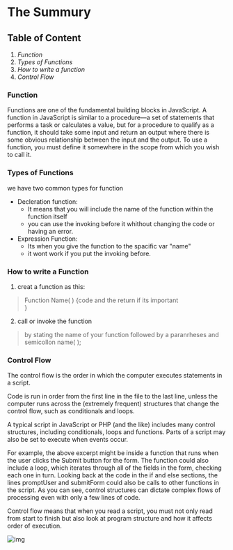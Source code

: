 # The Summury
## Table of  Content
1. *Function*
2. *Types of Functions*
3. *How to write a function*
3. *Control Flow*


###  Function
Functions are one of the fundamental building blocks in JavaScript. A function in JavaScript is similar to a procedure—a set of statements that performs a task or calculates a value, but for a procedure to qualify as a function, it should take some input and return an output where there is some obvious relationship between the input and the output. To use a function, you must define it somewhere in the scope from which you wish to call it.


### Types of Functions
we have two common types for function
* Decleration function:
    * It means that you will include the name of the function within the function itself
    * you can use the invoking before it whithout changing the code or having an error.
* Expression Function:
    * Its when you give the function to the spacific var "name"
    * it wont work if you put the invoking before.


### How to write a Function
1. creat a function as this:
>  Function Name(   ) {code and the return if its important    
}
2. call or invoke the function 
> by stating the name of your function followed by a paranrheses and semicollon name(       );


### Control Flow

The control flow is the order in which the computer executes statements in a script.

Code is run in order from the first line in the file to the last line, unless the computer runs across the (extremely frequent) structures that change the control flow, such as conditionals and loops. 

A typical script in JavaScript or PHP (and the like) includes many control structures, including conditionals, loops and functions. Parts of a script may also be set to execute when events occur.

For example, the above excerpt might be inside a function that runs when the user clicks the Submit button for the form. The function could also include a loop, which iterates through all of the fields in the form, checking each one in turn. Looking back at the code in the if and else sections, the lines promptUser and submitForm could also be calls to other functions in the script. As you can see, control structures can dictate complex flows of processing even with only a few lines of code.

Control flow means that when you read a script, you must not only read from start to finish but also look at program structure and how it affects order of execution.


![img](https://media.geeksforgeeks.org/wp-content/uploads/20190805161801/Capture55552.jpg)